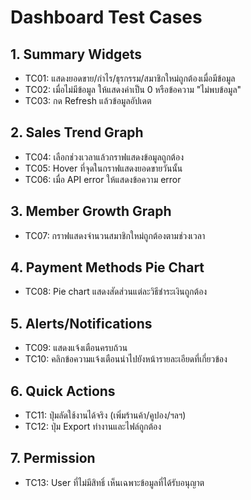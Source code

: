 # Dashboard Test Cases

## 1. Summary Widgets
- TC01: แสดงยอดขาย/กำไร/ธุรกรรม/สมาชิกใหม่ถูกต้องเมื่อมีข้อมูล
- TC02: เมื่อไม่มีข้อมูล ให้แสดงค่าเป็น 0 หรือข้อความ "ไม่พบข้อมูล"
- TC03: กด Refresh แล้วข้อมูลอัปเดต

## 2. Sales Trend Graph
- TC04: เลือกช่วงเวลาแล้วกราฟแสดงข้อมูลถูกต้อง
- TC05: Hover ที่จุดในกราฟแสดงยอดขายวันนั้น
- TC06: เมื่อ API error ให้แสดงข้อความ error

## 3. Member Growth Graph
- TC07: กราฟแสดงจำนวนสมาชิกใหม่ถูกต้องตามช่วงเวลา

## 4. Payment Methods Pie Chart
- TC08: Pie chart แสดงสัดส่วนแต่ละวิธีชำระเงินถูกต้อง

## 5. Alerts/Notifications
- TC09: แสดงแจ้งเตือนครบถ้วน
- TC10: คลิกข้อความแจ้งเตือนนำไปยังหน้ารายละเอียดที่เกี่ยวข้อง

## 6. Quick Actions
- TC11: ปุ่มลัดใช้งานได้จริง (เพิ่มร้านค้า/คูปอง/ฯลฯ)
- TC12: ปุ่ม Export ทำงานและไฟล์ถูกต้อง

## 7. Permission
- TC13: User ที่ไม่มีสิทธิ์ เห็นเฉพาะข้อมูลที่ได้รับอนุญาต
